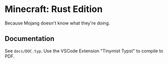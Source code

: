 
# Minecraft: Rust Edition

Because Mojang doesn't know what they're doing. 

## Documentation

See `docs/DOC.typ`. Use the VSCode Extension "Tinymist Typst" to compile to PDF. 

